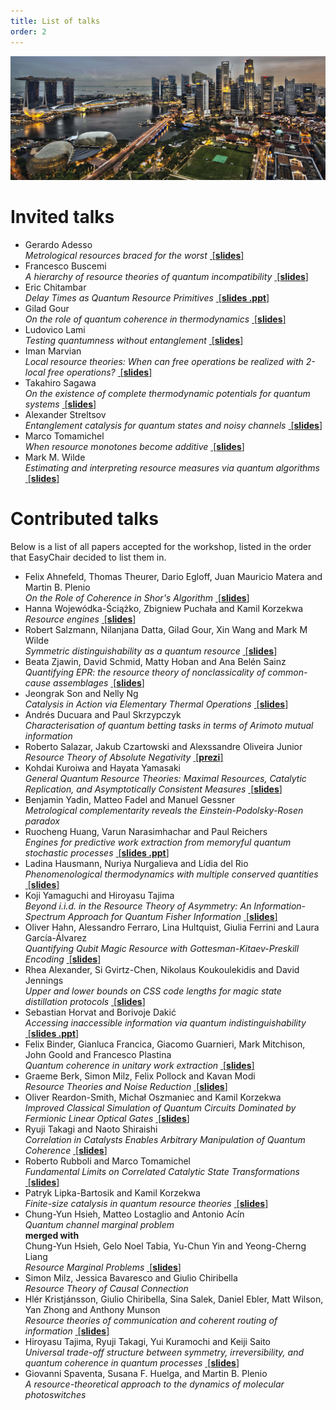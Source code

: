 ```yaml
---
title: List of talks
order: 2
---
```


![Singapore](/sg.jpg)

# Invited talks

* Gerardo Adesso     
*Metrological resources braced for the worst* <a href="/slides/Adesso.pdf">&nbsp;[<b>slides</b>]</a>
* Francesco Buscemi     
*A hierarchy of resource theories of quantum incompatibility* <a href="/slides/Buscemi.pdf">&nbsp;[<b>slides</b>]</a>
* Eric Chitambar    
*Delay Times as Quantum Resource Primitives*  <a href="/slides/Chitambar.pptx">&nbsp;[<b>slides .ppt</b>]</a>
* Gilad Gour     
*On the role of quantum coherence in thermodynamics* <a href="/slides/Gour.pdf">&nbsp;[<b>slides</b>]</a>
* Ludovico Lami      
*Testing quantumness without entanglement* <a href="/slides/Lami.pdf">&nbsp;[<b>slides</b>]</a>
* Iman Marvian      
*Local resource theories: When can free operations be realized with 2-local free operations?* <a href="/slides/Marvian.pdf">&nbsp;[<b>slides</b>]</a>
* Takahiro Sagawa        
*On the existence of complete thermodynamic potentials for quantum systems* <a href="/slides/Sagawa.pdf">&nbsp;[<b>slides</b>]</a>
* Alexander Streltsov       
*Entanglement catalysis for quantum states and noisy channels* <a href="/slides/Streltsov.pdf">&nbsp;[<b>slides</b>]</a>
* Marco Tomamichel      
*When resource monotones become additive* <a href="/slides/Tomamichel.pdf">&nbsp;[<b>slides</b>]</a>
* Mark M. Wilde      
*Estimating and interpreting resource measures via quantum algorithms* <a href="/slides/Wilde.pdf">&nbsp;[<b>slides</b>]</a>

# Contributed talks

Below is a list of all papers accepted for the workshop, listed in the order that EasyChair decided to list them in.

* Felix Ahnefeld, Thomas Theurer, Dario Egloff, Juan Mauricio Matera and Martin B. Plenio    
*On the Role of Coherence in Shor's Algorithm* <a href="/slides/Ahnefeld.pdf">&nbsp;[<b>slides</b>]</a>
* Hanna Wojewódka-Ściążko, Zbigniew Puchała and Kamil Korzekwa    
*Resource engines* <a href="/slides/Wojewodka.pdf">&nbsp;[<b>slides</b>]</a>
* Robert Salzmann, Nilanjana Datta, Gilad Gour, Xin Wang and Mark M Wilde    
*Symmetric distinguishability as a quantum resource* <a href="/slides/Salzmann.pdf">&nbsp;[<b>slides</b>]</a>
* Beata Zjawin, David Schmid, Matty Hoban and Ana Belén Sainz    
*Quantifying EPR: the resource theory of nonclassicality of common-cause assemblages* <a href="/slides/Zjawin.pdf">&nbsp;[<b>slides</b>]</a>
* Jeongrak Son and Nelly Ng    
*Catalysis in Action via Elementary Thermal Operations* <a href="/slides/Son.pdf">&nbsp;[<b>slides</b>]</a>
* Andrés Ducuara and Paul Skrzypczyk    
*Characterisation of quantum betting tasks in terms of Arimoto mutual information*
* Roberto Salazar, Jakub Czartowski and Alexssandre Oliveira Junior    
*Resource Theory of Absolute Negativity* <a href="https://prezi.com/view/SDulKa0TKB3ZFVDlkol6/">&nbsp;[<b>prezi</b>]</a>
* Kohdai Kuroiwa and Hayata Yamasaki    
*General Quantum Resource Theories: Maximal Resources, Catalytic Replication, and Asymptotically Consistent Measures* <a href="/slides/Yamasaki.pdf">&nbsp;[<b>slides</b>]</a>
* Benjamin Yadin, Matteo Fadel and Manuel Gessner    
*Metrological complementarity reveals the Einstein-Podolsky-Rosen paradox*
* Ruocheng Huang, Varun Narasimhachar and Paul Reichers    
*Engines for predictive work extraction from memoryful quantum stochastic processes* <a href="/slides/Huang.pptx">&nbsp;[<b>slides .ppt</b>]</a>
* Ladina Hausmann, Nuriya Nurgalieva and Lídia del Rio    
*Phenomenological thermodynamics with multiple conserved quantities* <a href="/slides/Hausmann.pdf">&nbsp;[<b>slides</b>]</a>
* Koji Yamaguchi and Hiroyasu Tajima    
*Beyond i.i.d. in the Resource Theory of Asymmetry: An Information-Spectrum Approach for Quantum Fisher Information* <a href="/slides/Yamaguchi.pdf">&nbsp;[<b>slides</b>]</a>
* Oliver Hahn, Alessandro Ferraro, Lina Hultquist, Giulia Ferrini and Laura García-Álvarez    
*Quantifying Qubit Magic Resource with Gottesman-Kitaev-Preskill Encoding* <a href="/slides/Hahn.pdf">&nbsp;[<b>slides</b>]</a>
* Rhea Alexander, Si Gvirtz-Chen, Nikolaus Koukoulekidis and David Jennings    
*Upper and lower bounds on CSS code lengths for magic state distillation protocols* <a href="/slides/Alexander.pdf">&nbsp;[<b>slides</b>]</a>
* Sebastian Horvat and Borivoje Dakić    
*Accessing inaccessible information via quantum indistinguishability* <a href="/slides/Horvat.pptx">&nbsp;[<b>slides .ppt</b>]</a>
* Felix Binder, Gianluca Francica, Giacomo Guarnieri, Mark Mitchison, John Goold and Francesco Plastina    
*Quantum coherence in unitary work extraction* <a href="/slides/Binder.pdf">&nbsp;[<b>slides</b>]</a>
* Graeme Berk, Simon Milz, Felix Pollock and Kavan Modi    
*Resource Theories and Noise Reduction* <a href="/slides/Berk.pdf">&nbsp;[<b>slides</b>]</a>
* Oliver Reardon-Smith, Michał Oszmaniec and Kamil Korzekwa    
*Improved Classical Simulation of Quantum Circuits Dominated by Fermionic Linear Optical Gates* <a href="/slides/Reardon-Smith.pdf">&nbsp;[<b>slides</b>]</a>
* Ryuji Takagi and Naoto Shiraishi    
*Correlation in Catalysts Enables Arbitrary Manipulation of Quantum Coherence* <a href="/slides/Takagi.pdf">&nbsp;[<b>slides</b>]</a>
* Roberto Rubboli and Marco Tomamichel	   
*Fundamental Limits on Correlated Catalytic State Transformations* <a href="/slides/Rubboli.pdf">&nbsp;[<b>slides</b>]</a>    
* Patryk Lipka-Bartosik and Kamil Korzekwa     
*Finite-size catalysis in quantum resource theories* <a href="/slides/Lipka.pdf">&nbsp;[<b>slides</b>]</a>
* Chung-Yun Hsieh, Matteo Lostaglio and Antonio Acín      
*Quantum channel marginal problem*      
**merged with**      
Chung-Yun Hsieh, Gelo Noel Tabia, Yu-Chun Yin and Yeong-Cherng Liang      
*Resource Marginal Problems* <a href="/slides/Hsieh.pdf">&nbsp;[<b>slides</b>]</a>
* Simon Milz, Jessica Bavaresco and Giulio Chiribella	   
*Resource Theory of Causal Connection*           
* Hlér Kristjánsson, Giulio Chiribella, Sina Salek, Daniel Ebler, Matt Wilson, Yan Zhong and Anthony Munson     
*Resource theories of communication and coherent routing of information* <a href="/slides/Kristjansson.pdf">&nbsp;[<b>slides</b>]</a>
* Hiroyasu Tajima, Ryuji Takagi, Yui Kuramochi and Keiji Saito      
*Universal trade-off structure between symmetry, irreversibility, and quantum coherence in quantum processes* <a href="/slides/Tajima.pdf">&nbsp;[<b>slides</b>]</a>
* Giovanni Spaventa, Susana F. Huelga, and Martin B. Plenio      
*A resource-theoretical approach to the dynamics of molecular photoswitches*

